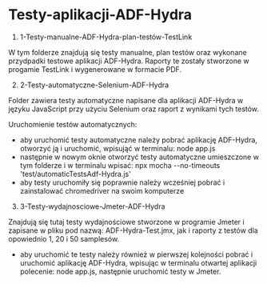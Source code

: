 # Testy-aplikacji-ADF-Hydra

1. 1-Testy-manualne-ADF-Hydra-plan-testów-TestLink

  W tym folderze znajdują się testy manualne, plan testów oraz wykonane przydpadki testowe aplikacji ADF-Hydra. Raporty te zostały stworzone w progamie TestLink i wygenerowane w formacie PDF.
  
2. 2-Testy-automatyczne-Selenium-ADF-Hydra

  Folder zawiera testy automatyczne napisane dla aplikacji ADF-Hydra w języku JavaScript przy użyciu Selenium oraz raport z wynikami tych testów.
  
  Uruchomienie testów automatycznych:
  - aby uruchomić testy automatyczne należy pobrać aplikację ADF-Hydra, otworzyć ją i uruchomić, wpisująć w terminalu:
  node app.js
  - następnie w nowym oknie otworzyć testy automatyczne umieszczone w tym folderze i w terminalu wpisać:
  npx mocha --no-timeouts 'test/automaticTestsAdf-Hydra.js'
  - aby testy uruchomiły się poprawnie należy wcześniej pobrać i zainstalować chromedriver na swoim komputerze
  
3. 3-Testy-wydajnosciowe-Jmeter-ADF-Hydra

  Znajdują się tutaj testy wydajnościowe stworzone w programie Jmeter i zapisane w pliku pod nazwą: ADF-Hydra-Test.jmx, jak i raporty z testów dla opowiednio 1, 20 i 50 samplesów.
  
  - aby uruchomić te testy należy również w pierwszej kolejności pobrać i uruchomić aplikację ADF-Hydra, wpisując w terminalu otwartej aplikacji polecenie:
  node app.js,
  następnie uruchomić testy w Jmeter.

